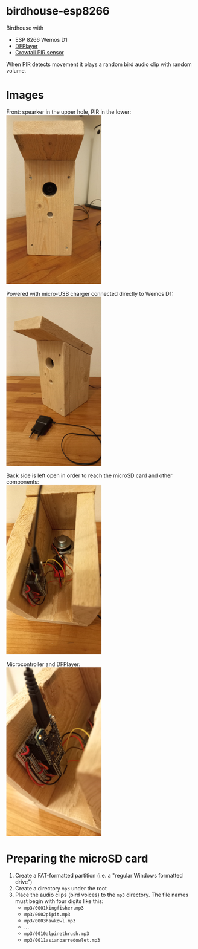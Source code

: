 # birdhouse-esp8266

Birdhouse with
 * ESP 8266 Wemos D1
 * [DFPlayer](https://wiki.dfrobot.com/DFPlayer_Mini_SKU_DFR0299)
 * [Crowtail PIR sensor](https://www.elecrow.com/wiki/index.php?title=Crowtail-_PIR_Motion_Sensor)

When PIR detects movement it plays a random bird audio clip with random volume.

# Images

Front: spearker in the upper hole, PIR in the lower:\
<img src="images/image1.jpg" alt="Display" width="50%">

Powered with micro-USB charger connected directly to Wemos D1:\
<img src="images/image2.jpg" alt="Display" width="50%">

Back side is left open in order to reach the microSD card and other components:\
<img src="images/image3.jpg" alt="Display" width="50%">

Microcontroller and DFPlayer:\
<img src="images/image4.jpg" alt="Display" width="50%">

# Preparing the microSD card

 1. Create a FAT-formatted partition (i.e. a "regular Windows formatted drive")
 1. Create a directory `mp3` under the root
 1. Place the audio clips (bird voices) to the `mp3` directory. The file names must begin with four digits like this:
    * `mp3/0001kingfisher.mp3`
    * `mp3/0002pipit.mp3`
    * `mp3/0003hawkowl.mp3`
    * ...
    * `mp3/0010alpinethrush.mp3`
    * `mp3/0011asianbarredowlet.mp3`
